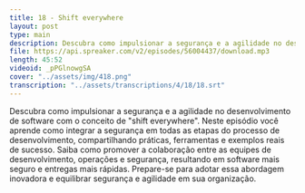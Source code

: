 ```yaml
---
title: 18 - Shift everywhere
layout: post
type: main
description: Descubra como impulsionar a segurança e a agilidade no desenvolvimento de software com o conceito de "shift everywhere". Neste episódio você aprende como integrar a segurança em todas as etapas do processo de desenvolvimento, compartilhando práticas, ferramentas e exemplos reais de sucesso. Saiba como promover a colaboração entre as equipes de desenvolvimento, operações e segurança, resultando em software mais seguro e entregas mais rápidas. Prepare-se para adotar essa abordagem inovadora e equilibrar segurança e agilidade em sua organização.
file: https://api.spreaker.com/v2/episodes/56004437/download.mp3
length: 45:52
videoid: _pPGlnowgSA
cover: "../assets/img/418.png"
transcription: "../assets/transcriptions/4/18/18.srt"
---
```


Descubra como impulsionar a segurança e a agilidade no desenvolvimento de software com o conceito de "shift everywhere". Neste episódio você aprende como integrar a segurança em todas as etapas do processo de desenvolvimento, compartilhando práticas, ferramentas e exemplos reais de sucesso. Saiba como promover a colaboração entre as equipes de desenvolvimento, operações e segurança, resultando em software mais seguro e entregas mais rápidas. Prepare-se para adotar essa abordagem inovadora e equilibrar segurança e agilidade em sua organização.